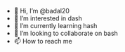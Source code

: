 - 👋 Hi, I’m @badal20
- 👀 I’m interested in dash
- 🌱 I’m currently learning hash
- 💞️ I’m looking to collaborate on bash
- 📫 How to reach me 
<!---
badal20/badal20 is a ✨ special ✨ repository because its `README.md` (this file) appears on your GitHub profile.
You can click the Preview link to take a look at your changes.
--->
